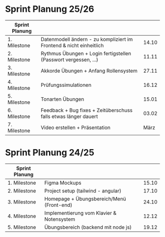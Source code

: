 # Sprint Planung 25/26

| Sprint Planung |                                           |       |
|----------------|-------------------------------------------|-------|
| 1. Milestone   | Datenmodell ändern - zu kompliziert im Frontend & nicht einheitlich                                                  | 14.10 |
| 2. Milestone   | Rythmus Übungen + Login fertigstellen (Passwort vergessen, ...)                                              | 11.11 |
| 3. Milestone   | Akkorde Übungen + Anfang Rollensystem     | 27.11 |
| 4. Milestone   | Prüfungssimulationen                      | 16.12 |
| 5. Milestone   | Tonarten Übungen                          | 15.01 |
| 6. Milestone   | Feedback + Bug fixes + Zeitüberschuss falls etwas länger dauert                                                       | 03.02 |
| 7. Milestone   | Video erstellen + Präsentation            | März  |

# Sprint Planung 24/25

| Sprint Planung |                                           |       |
|----------------|-------------------------------------------|-------|
| 1. Milestone   | Figma Mockups                             | 15.10 |
| 2. Milestone   | Project setup (tailwind - angular)        | 17.10 |
| 3. Milestone   | Homepage + Übungsbereich/Menü (Front-end) | 24.10 |
| 4. Milestone   | Implementierung vom Klavier & Notensystem | 12.12 |
| 5. Milestone   | Übungsbereich (backend mit node js)       | 19.12 |

